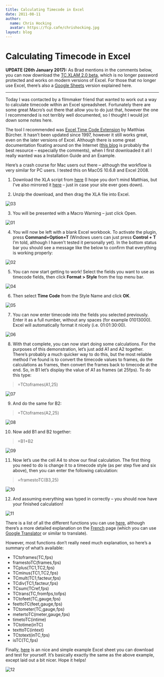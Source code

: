 ```yaml
---
title: Calculating Timecode in Excel
date: 2011-08-11
author:
  name: Chris Hocking
  avatar: https://fcp.cafe/chrishocking.jpg
layout: blog
---
```

# Calculating Timecode in Excel

**UPDATE (26th January 2017):** As Brad mentions in the comments below, you can now download the [TC.XLAM 2.0 beta](http://www.belle-nuit.com/tc-xla), which is no longer password protected and works on modern versions of Excel. For those that no longer use Excel, there’s also a [Google Sheets](./../calculating-timecode-in-google-sheets/) version explained here.

---

Today I was contacted by a filmmaker friend that wanted to work out a way to calculate timecode within an Excel spreadsheet. Fortunately there are some great Macro’s out there that allow you to do just that, however the one I recommended is not terribly well documented, so I thought I would jot down some notes here.

The tool I recommended was [Excel Time Code Extension](http://www.belle-nuit.com/timecode/) by Matthias Bürcher. It hasn’t been updated since 1997, however it still works great, even on the later versions of Excel. Although there is some great documentation floating around on the Internet ([this blog](http://www.talino.org/blog/using-timecode-in-excel/) is probably the best resource – especially the comments), when I first downloaded it all I really wanted was a Installation Guide and an Example.

Here’s a crash course for Mac users out there – although the workflow is very similar for PC users. I tested this on MacOS 10.6.8 and Excel 2008.

1. Download the XLA script from [here](http://www.belle-nuit.com/download/tc.xla.zip) (I hope you don’t mind Matthias, but I’ve also mirrored it [here](./../downloads/tc.zip/) – just in case your site ever goes down).

2. Unzip the download, and then drag the XLA file into Excel.

![](/static/blog/2011-08-03.jpg "03")

3. You will be presented with a Macro Warning – just click Open.

![](/static/blog/2011-08-01-441x171.jpg "01")

4. You will now be left with a blank Excel workbook. To activate the plugin, press **Command+Option+T** (Windows users can just press **Control + T** I’m told, although I haven’t tested it personally yet). In the bottom status bar you should see a message like the below to confirm that everything is working properly:

![](/static/blog/2011-08-02.jpg "02")

5. You can now start getting to work! Select the fields you want to use as timecode fields, then click **Format > Style** from the top menu bar.

![](/static/blog/2011-08-04-441x305.jpg "04")

6. Then select **Time Code** from the Style Name and click **OK**.

![](/static/blog/2011-08-05-441x378.jpg "05")

7. You can now enter timecode into the fields you selected previously. Enter it as a full number, without any spaces (for example 01013000). Excel will automatically format it nicely (i.e. 01:01:30:00).

![](/static/blog/2011-08-06.jpg "06")

8. With that complete, you can now start doing some calculations. For the purposes of this demonstration, let’s just add A1 and A2 together. There’s probably a much quicker way to do this, but the most reliable method I’ve found is to convert the timecode values to frames, do the calculations as frames, then convert the frames back to timecode at the end. So, in B1 let’s display the value of A1 as frames (at 25fps). To do this type:

> =TCtoframes(A1,25)

![](/static/blog/2011-08-07.jpg "07")

9. And do the same for B2:

> =TCtoframes(A2,25)

![](/static/blog/2011-08-08.jpg "08")

10. Now add B1 and B2 together:

> =B1+B2

![](/static/blog/2011-08-09.jpg "09")

11. Now let’s use the cell A4 to show our final calculation. The first thing you need to do is change it to a timecode style (as per step five and six above), then you can enter the following calculation:

> =framestoTC(B3,25)

![](/static/blog/2011-08-10.jpg "10")

12. And assuming everything was typed in correctly – you should now have your finished calculation!

![](/static/blog/2011-08-11.jpg "11")

There is a list of all the different functions you can use [here](http://www.belle-nuit.com/timecode/), although there’s a more detailed explanation on the [French](http://www.belle-nuit.com/timecode/f/) page (which you can use [Google Translator](http://translate.google.com/translate?js=n&prev=_t&hl=en&ie=UTF-8&layout=2&eotf=1&sl=auto&tl=en&u=http%3A%2F%2Fwww.belle-nuit.com%2Ftimecode%2Ff/) or similar to translate).

However, most functions don’t really need much explanation, so here’s a summary of what’s available:

* TCtoframes(TC,fps)
* framestoTC(frames,fps)
* TCplus(TC1,TC2,fps)
* TCminus(TC1,TC2,fps)
* TCmult(TC1,facteur,fps)
* TCdiv(TC1,facteur,fps)
* TCsum(TCref,fps)
* TCtrans(TC,fromfps,tofps)
* TCtofeet(TC,gauge,fps)
* feettoTC(feet,gauge,fps)
* TCtometer(TC,gauge,fps)
* metertoTC(meter,gauge,fps)
* timetoTC(intime)
* TCtotime(inTC)
* texttoTC(intext)
* TCtotext(inTC,fps)
* isTC(TC,fps)

Finally, [here](./../downloads/timecode_example.zip/) is an nice and simple example Excel sheet you can download and test for yourself. It’s basically exactly the same as the above example, except laid out a bit nicer. Hope it helps!

![](/static/blog/2011-08-12.jpg "12")